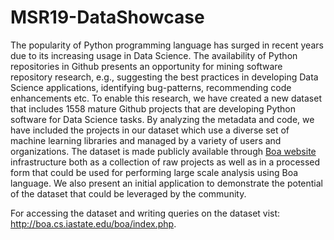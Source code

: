 # MSR19-DataShowcase
The popularity of Python programming language has surged in recent years due to its increasing usage in Data Science. The availability of Python repositories in Github presents an opportunity for mining software repository research, e.g., suggesting the best practices in developing Data Science applications, identifying bug-patterns, recommending code enhancements etc. To enable this research, we have created a new dataset that includes 1558 mature Github projects that are developing Python software for Data Science tasks. By analyzing the metadata and code, we have included the projects in our dataset which use a diverse set of machine learning libraries and managed by a variety of users and organizations. The dataset is made publicly available through [Boa website](http://boa.cs.iastate.edu/) infrastructure both as a collection of raw projects as well as in a processed form that could be used for performing large scale analysis using Boa language. We also present an initial application to demonstrate the potential of the dataset that could be leveraged by the community.

For accessing the dataset and writing queries on the dataset vist: http://boa.cs.iastate.edu/boa/index.php.
